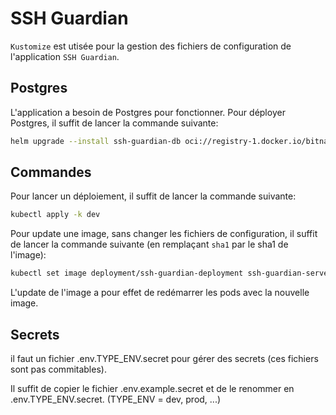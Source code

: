 # SSH Guardian

`Kustomize` est utisée pour la gestion des fichiers de configuration de l'application `SSH Guardian`.

## Postgres

L'application a besoin de Postgres pour fonctionner. Pour déployer Postgres, il suffit de lancer la commande suivante:

```bash
helm upgrade --install ssh-guardian-db oci://registry-1.docker.io/bitnamicharts/postgresql -f dependencies/postgresql.yaml -n ssh-guardian-dev
```

## Commandes

Pour lancer un déploiement, il suffit de lancer la commande suivante:

```bash
kubectl apply -k dev
```

Pour update une image, sans changer les fichiers de configuration, il suffit de lancer la commande suivante (en remplaçant `sha1` par le sha1 de l'image):

```bash
kubectl set image deployment/ssh-guardian-deployment ssh-guardian-server-container=ghcr.io/jbwittner/ssh_guardian_server:develop-sha1 -n ssh-guardian-dev
```

L'update de l'image a pour effet de redémarrer les pods avec la nouvelle image.

## Secrets

il faut un fichier .env.TYPE_ENV.secret pour gérer des secrets (ces fichiers sont pas commitables).

Il suffit de copier le fichier .env.example.secret et de le renommer en .env.TYPE_ENV.secret. (TYPE_ENV = dev, prod, ...)